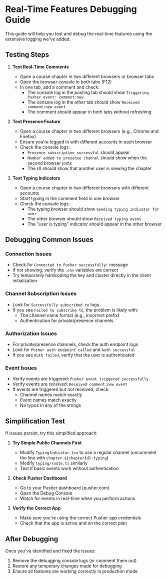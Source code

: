 # Real-Time Features Debugging Guide

This guide will help you test and debug the real-time features using the extensive logging we've added.

## Testing Steps

1. **Test Real-Time Comments**
   - Open a course chapter in two different browsers or browser tabs
   - Open the browser console in both tabs (F12)
   - In one tab, add a comment and check:
     - The console log in the posting tab should show `Triggering Pusher event: comment:new`
     - The console log in the other tab should show `Received comment:new event`
     - The comment should appear in both tabs without refreshing

2. **Test Presence Feature**
   - Open a course chapter in two different browsers (e.g., Chrome and Firefox)
   - Ensure you're logged in with different accounts in each browser
   - Check the console logs:
     - `Presence subscription successful` should appear
     - `Member added to presence channel` should show when the second browser joins
     - The UI should show that another user is viewing the chapter

3. **Test Typing Indicators**
   - Open a course chapter in two different browsers with different accounts
   - Start typing in the comment field in one browser
   - Check the console logs:
     - The typing browser should show `Sending typing indicator for user`
     - The other browser should show `Received typing event`
     - The "user is typing" indicator should appear in the other browser

## Debugging Common Issues

### Connection Issues
- Check for `Connected to Pusher successfully!` message
- If not showing, verify the `.env` variables are correct
- Try temporarily hardcoding the key and cluster directly in the client initialization

### Channel Subscription Issues
- Look for `Successfully subscribed to` logs
- If you see `Failed to subscribe to`, the problem is likely with:
  - The channel name format (e.g., incorrect prefix)
  - Authentication for private/presence channels

### Authorization Issues
- For private/presence channels, check the auth endpoint logs
- Look for `Pusher auth endpoint called` and `Auth successful`
- If you see `Auth failed`, verify that the user is authenticated

### Event Issues
- Verify events are triggered: `Pusher event triggered successfully`
- Verify events are received: `Received comment:new event`
- If events are triggered but not received, check:
  - Channel names match exactly
  - Event names match exactly
  - No typos in any of the strings

## Simplification Test

If issues persist, try this simplified approach:

1. **Try Simple Public Channels First**
   - Modify `TypingIndicator.tsx` to use a regular channel (uncomment the line with `chapter-${chapterId}-typing`)
   - Modify `typing/route.ts` similarly
   - Test if basic events work without authentication

2. **Check Pusher Dashboard**
   - Go to your Pusher dashboard (pusher.com)
   - Open the Debug Console
   - Watch for events in real-time when you perform actions

3. **Verify the Correct App**
   - Make sure you're using the correct Pusher app credentials
   - Check that the app is active and on the correct plan

## After Debugging

Once you've identified and fixed the issues:
1. Remove the debugging console logs (or comment them out)
2. Restore any temporary changes made for debugging
3. Ensure all features are working correctly in production mode 